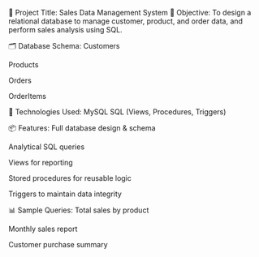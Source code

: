 📌 Project Title: Sales Data Management System
🧠 Objective:
To design a relational database to manage customer, product, and order data, and perform sales analysis using SQL.

🗂️ Database Schema:
Customers

Products

Orders

OrderItems



🔧 Technologies Used:
MySQL 
SQL (Views, Procedures, Triggers)


📦 Features:
Full database design & schema

Analytical SQL queries

Views for reporting

Stored procedures for reusable logic

Triggers to maintain data integrity



📊 Sample Queries:
Total sales by product

Monthly sales report

Customer purchase summary



